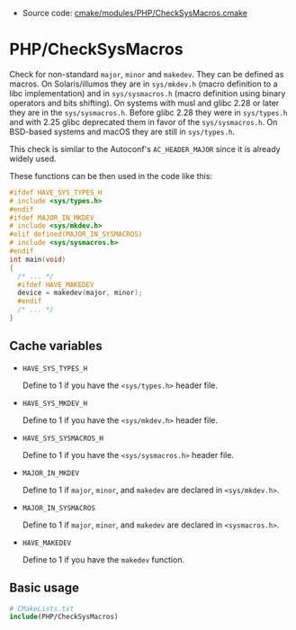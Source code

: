 <!-- This is auto-generated file. -->
* Source code: [cmake/modules/PHP/CheckSysMacros.cmake](https://github.com/petk/php-build-system/blob/master/cmake/cmake/modules/PHP/CheckSysMacros.cmake)

# PHP/CheckSysMacros

Check for non-standard `major`, `minor` and `makedev`. They can be defined as
macros. On Solaris/illumos they are in `sys/mkdev.h` (macro definition to a libc
implementation) and in `sys/sysmacros.h` (macro definition using binary
operators and bits shifting). On systems with musl and glibc 2.28 or later they
are in the `sys/sysmacros.h`. Before glibc 2.28 they were in `sys/types.h` and
with 2.25 glibc deprecated them in favor of the `sys/sysmacros.h`. On BSD-based
systems and macOS they are still in `sys/types.h`.

This check is similar to the Autoconf's `AC_HEADER_MAJOR` since it is already
widely used.

These functions can be then used in the code like this:

```c
#ifdef HAVE_SYS_TYPES_H
# include <sys/types.h>
#endif
#ifdef MAJOR_IN_MKDEV
# include <sys/mkdev.h>
#elif defined(MAJOR_IN_SYSMACROS)
# include <sys/sysmacros.h>
#endif
int main(void)
{
  /* ... */
  #ifdef HAVE_MAKEDEV
  device = makedev(major, minor);
  #endif
  /* ... */
}
```

## Cache variables

* `HAVE_SYS_TYPES_H`

  Define to 1 if you have the `<sys/types.h>` header file.

* `HAVE_SYS_MKDEV_H`

  Define to 1 if you have the `<sys/mkdev.h>` header file.

* `HAVE_SYS_SYSMACROS_H`

  Define to 1 if you have the `<sys/sysmacros.h>` header file.

* `MAJOR_IN_MKDEV`

  Define to 1 if `major`, `minor`, and `makedev` are declared in
  `<sys/mkdev.h>`.

* `MAJOR_IN_SYSMACROS`

  Define to 1 if `major`, `minor`, and `makedev` are declared in
  `<sysmacros.h>`.

* `HAVE_MAKEDEV`

  Define to 1 if you have the `makedev` function.

## Basic usage

```cmake
# CMakeLists.txt
include(PHP/CheckSysMacros)
```
